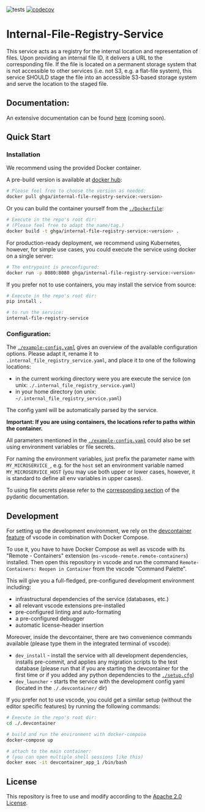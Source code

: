 ![tests](https://github.com/ghga-de/internal-file-registry-service/actions/workflows/unit_and_int_tests.yaml/badge.svg)
[![codecov](https://codecov.io/gh/ghga-de/internal-file-registry-service/branch/main/graph/badge.svg?token=GYH99Y71CK)](https://codecov.io/gh/ghga-de/internal-file-registry-service)
# Internal-File-Registry-Service

This service acts as a registry for the internal location and representation of files. Upon providing an internal file ID, it delivers a URL to the corresponding file. If the file is located on a permanent storage system that is not accessible to other services (i.e. not S3, e.g. a flat-file system), this service SHOULD stage the file into an accessible S3-based storage system and serve the location to the staged file.

## Documentation:

An extensive documentation can be found [here](...) (coming soon).

## Quick Start
### Installation
We recommend using the provided Docker container.

A pre-build version is available at [docker hub](https://hub.docker.com/repository/docker/ghga/internal-file-registry-service):
```bash
# Please feel free to choose the version as needed:
docker pull ghga/internal-file-registry-service:<version>
```

Or you can build the container yourself from the [`./Dockerfile`](./Dockerfile):
```bash
# Execute in the repo's root dir:
# (Please feel free to adapt the name/tag.)
docker build -t ghga/internal-file-registry-service:<version> .
```

For production-ready deployment, we recommend using Kubernetes, however,
for simple use cases, you could execute the service using docker
on a single server:
```bash
# The entrypoint is preconfigured:
docker run -p 8080:8080 ghga/internal-file-registry-service:<version>
```

If you prefer not to use containers, you may install the service from source:
```bash
# Execute in the repo's root dir:
pip install .

# to run the service:
internal-file-registry-service
```

### Configuration:
The [`./example-config.yaml`](./example-config.yaml) gives an overview of the available configuration options.
Please adapt it, rename it to `.internal_file_registry_service.yaml`, and place it to one of the following locations:
- in the current working directory were you are execute the service (on unix: `./.internal_file_registry_service.yaml`)
- in your home directory (on unix: `~/.internal_file_registry_service.yaml`)

The config yaml will be automatically parsed by the service.

**Important: If you are using containers, the locations refer to paths within the container.**

All parameters mentioned in the [`./example-config.yaml`](./example-config.yaml)
could also be set using environment variables or file secrets.

For naming the environment variables, just prefix the parameter name with `MY_MICROSERVICE_`,
e.g. for the `host` set an environment variable named `MY_MICROSERVICE_HOST`
(you may use both upper or lower cases, however, it is standard to define all env
variables in upper cases).

To using file secrets please refer to the
[corresponding section](https://pydantic-docs.helpmanual.io/usage/settings/#secret-support)
of the pydantic documentation.


## Development
For setting up the development environment, we rely on the
[devcontainer feature](https://code.visualstudio.com/docs/remote/containers) of vscode
in combination with Docker Compose.

To use it, you have to have Docker Compose as well as vscode with its "Remote - Containers" extension (`ms-vscode-remote.remote-containers`) installed.
Then open this repository in vscode and run the command
`Remote-Containers: Reopen in Container` from the vscode "Command Palette".

This will give you a full-fledged, pre-configured development environment including:
- infrastructural dependencies of the service (databases, etc.)
- all relevant vscode extensions pre-installed
- pre-configured linting and auto-formating
- a pre-configured debugger
- automatic license-header insertion

Moreover, inside the devcontainer, there are two convenience commands available
(please type them in the integrated terminal of vscode):
- `dev_install` - install the service with all development dependencies,
installs pre-commit, and applies any migration scripts to the test database
(please run that if you are starting the devcontainer for the first time
or if you added any python dependencies to the [`./setup.cfg`](./setup.cfg))
- `dev_launcher` - starts the service with the development config yaml
(located in the `./.devcontainer/` dir)

If you prefer not to use vscode, you could get a similar setup (without the editor specific features)
by running the following commands:
``` bash
# Execute in the repo's root dir:
cd ./.devcontainer

# build and run the environment with docker-compose
docker-compose up

# attach to the main container:
# (you can open multiple shell sessions like this)
docker exec -it devcontainer_app_1 /bin/bash
```

## License
This repository is free to use and modify according to the [Apache 2.0 License](./LICENSE).
